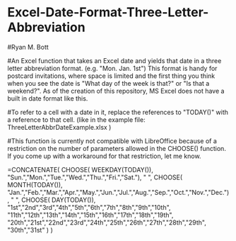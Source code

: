 # Excel-Date-Format-Three-Letter-Abbreviation
#Ryan M. Bott

#An Excel function that takes an Excel date and yields that date in a three letter abbreviation format. (e.g. "Mon. Jan. 1st") This format is handy for postcard invitations, where space is limited and the first thing you think when you see the date is "What day of the week is that?" or "Is that a weekend?". As of the creation of this repository, MS Excel does not have a built in date format like this.

#To refer to a cell with a date in it, replace the references to "TODAY()" with a reference to that cell. (like in the example file: ThreeLetterAbbrDateExample.xlsx )

#This function is currently not compatible with LibreOffice because of a restriction on the number of parameters allowed in the CHOOSE() function. If you come up with a workaround for that restriction, let me know.


=CONCATENATE(
	CHOOSE(
    WEEKDAY(TODAY()),
      "Sun.","Mon.","Tue.","Wed.","Thu.","Fri.","Sat."),
      " ",
	  CHOOSE(
      MONTH(TODAY()),
      "Jan.","Feb.","Mar.","Apr.","May.","Jun.","Jul.","Aug.","Sep.","Oct.","Nov.","Dec."),
      " ",
    CHOOSE(
      DAY(TODAY()),
      "1st","2nd","3rd","4th","5th","6th","7th","8th","9th","10th",
      "11th","12th","13th","14th","15th","16th","17th","18th","19th",
      "20th","21st","22nd","23rd","24th","25th","26th","27th","28th","29th",
      "30th","31st"
  )
)

